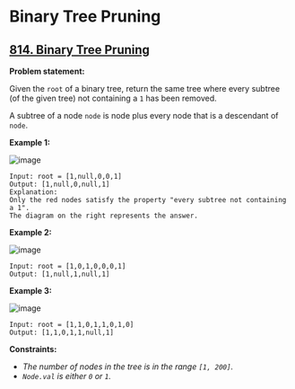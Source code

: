 # Binary Tree Pruning

## [814. Binary Tree Pruning](https://leetcode.com/problems/binary-tree-pruning/)

**Problem statement:**

Given the `root` of a binary tree, return the same tree where every subtree (of the given tree) not containing a `1` has been removed.

A subtree of a node `node` is node plus every node that is a descendant of `node`.
 
**Example 1:**

![image](https://user-images.githubusercontent.com/20440403/188544950-7c53bf6a-41ef-4510-9160-a5b8fa0d7b50.png)

```
Input: root = [1,null,0,0,1]
Output: [1,null,0,null,1]
Explanation: 
Only the red nodes satisfy the property "every subtree not containing a 1".
The diagram on the right represents the answer.
```

**Example 2:**

![image](https://user-images.githubusercontent.com/20440403/188544987-4865b8c3-ded8-4de3-ac75-40781fbed87f.png)

```
Input: root = [1,0,1,0,0,0,1]
Output: [1,null,1,null,1]
```

**Example 3:**

![image](https://user-images.githubusercontent.com/20440403/188545015-7022c073-2112-40e8-af1a-4615f6ac1a46.png)

```
Input: root = [1,1,0,1,1,0,1,0]
Output: [1,1,0,1,1,null,1]
```

**Constraints:**

* *The number of nodes in the tree is in the range `[1, 200]`.*
* *`Node.val` is either `0` or `1`.*
